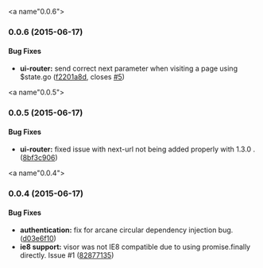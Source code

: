 <a name"0.0.6"></a>
### 0.0.6 (2015-06-17)


#### Bug Fixes

* **ui-router:** send correct next parameter when visiting a page using $state.go ([f2201a8d](https://github.com/illniyar/visor/commit/f2201a8d), closes [#5](https://github.com/illniyar/visor/issues/5))

<a name"0.0.5"></a>
### 0.0.5 (2015-06-17)


#### Bug Fixes

* **ui-router:** fixed issue with next-url not being added properly with 1.3.0 . ([8bf3c906](https://github.com/illniyar/visor/commit/8bf3c906))



<a name"0.0.4"></a>
### 0.0.4 (2015-06-17)


#### Bug Fixes
* **authentication:** fix for arcane circular dependency injection bug. ([d03e6f10](https://github.com/illniyar/visor/commit/d03e6f10))
* **ie8 support:** visor was not IE8 compatible due to using promise.finally directly. Issue #1 ([82877135](https://github.com/illniyar/visor/commit/82877135))


